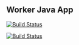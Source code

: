 ## Worker Java App


[![Build Status](http://jenkins.vialactea.mx:8080/buildStatus/icon?job=instavote%2Fworker-build)](http://jenkins.vialactea.mx:8080/job/instavote/job/worker-build/)

[![Build Status](http://jenkins.vialactea.mx:8080/buildStatus/icon?job=instavote%2Fworker-test&subject=UnitTest)](http://jenkins.vialactea.mx:8080/job/instavote/job/worker-test/)
